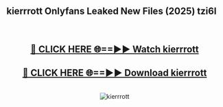 <h2>kierrrott Onlyfans Leaked New Files (2025) tzi6l</h2>
<br>
<div align="center">
<h2><a href="https://mediafiles.top/kierrrott&ref=git" rel="nofollow">🔴 CLICK HERE 🌐==►► Watch kierrrott</a></h2>
<h2><a href="https://mediafiles.top/kierrrott&ref=git" rel="nofollow">🔴 CLICK HERE 🌐==►► Download kierrrott</a></h2>
<br>
<a href="https://mediafiles.top/kierrrott&ref=git" rel="nofollow" data-target="animated-image.originalLink"><img src="https://i.ibb.co.com/xMMVF88/686577567.gif" alt="kierrrott" style="max-width: 100%; display: inline-block;" data-target="animated-image.originalImage"></a>
</div>
<br>
<br>